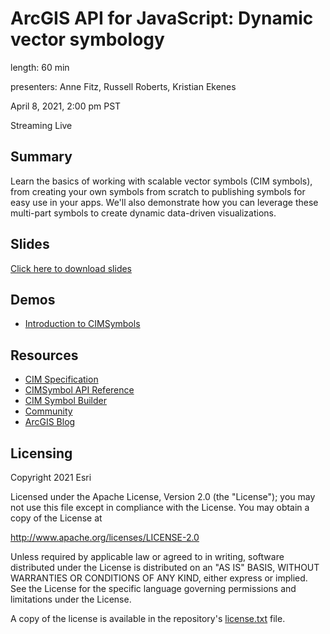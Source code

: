 # ArcGIS API for JavaScript: Dynamic vector symbology

length: 60 min

presenters: Anne Fitz, Russell Roberts, Kristian Ekenes

April 8, 2021, 2:00 pm PST

Streaming Live

## Summary

Learn the basics of working with scalable vector symbols (CIM symbols), from creating your own symbols from scratch to publishing symbols for easy use in your apps. We'll also demonstrate how you can leverage these multi-part symbols to create dynamic data-driven visualizations.
## Slides

[Click here to download slides](https://github.com/ekenes/conferences/raw/master/ds-2021/dynamic-vector-symbols/slides.pptx)

## Demos

- [Introduction to CIMSymbols](https://annelfitz.github.io/DevSummit-presentations/DS-2021/Dynamic-vector-symbology/demos/intro-cim.html)

## Resources

* [CIM Specification](https://github.com/Esri/cim-spec/blob/master/docs/v2/Types.md#symbol)
* [CIMSymbol API Reference](https://developers.arcgis.com/javascript/latest/api-reference/esri-symbols-CIMSymbol.html)
* [CIM Symbol Builder](https://esri.github.io/cim-symbol-builder-js/)
* [Community](https://developers.arcgis.com/javascript/latest/community/)
* [ArcGIS Blog](https://www.esri.com/arcgis-blog/)

## Licensing

Copyright 2021 Esri

Licensed under the Apache License, Version 2.0 (the "License");
you may not use this file except in compliance with the License.
You may obtain a copy of the License at

   http://www.apache.org/licenses/LICENSE-2.0

Unless required by applicable law or agreed to in writing, software
distributed under the License is distributed on an "AS IS" BASIS,
WITHOUT WARRANTIES OR CONDITIONS OF ANY KIND, either express or implied.
See the License for the specific language governing permissions and
limitations under the License.

A copy of the license is available in the repository's [license.txt](license.txt) file.